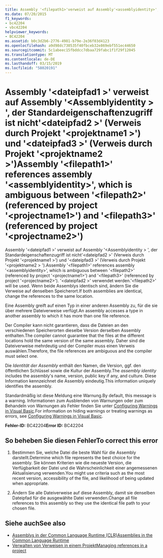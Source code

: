 ```yaml
---
title: Assembly '<filepath1>'verweist auf Assembly'<assemblyidentity>', das ist nicht eindeutig'<filepath2>' (Verweis durch Projekt '<projectname1>') und '<filepath3>' (Verweis durch Projekt'<projectname2>')
ms.date: 07/20/2015
f1_keywords:
- bc42204
- vbc42204
helpviewer_keywords:
- BC42204
ms.assetid: b0c3d2b6-2776-4981-b79e-2e36f03d4123
ms.openlocfilehash: a9d98dc730535f40fbceb32e869ebf551ec44650
ms.sourcegitcommit: 5c1abeec15fbddcc7dbaa729fabc1f1f29f12045
ms.translationtype: MT
ms.contentlocale: de-DE
ms.lasthandoff: 03/15/2019
ms.locfileid: "58020191"
---
```

# <a name="assembly-filepath1-references-assembly-assemblyidentity-which-is-ambiguous-between-filepath2-referenced-by-project-projectname1-and-filepath3-referenced-by-project-projectname2"></a><span data-ttu-id="4c3df-102">Assembly '\<dateipfad1 >' verweist auf Assembly '\<Assemblyidentity > ', der Standardeigenschaftenzugriff ist nicht'\<dateipfad2 >' (Verweis durch Projekt '\<projektname1 >') und '\<dateipfad3 >' (Verweis durch Projekt '\<projektname2 >')</span><span class="sxs-lookup"><span data-stu-id="4c3df-102">Assembly '\<filepath1>' references assembly '\<assemblyidentity>', which is ambiguous between '\<filepath2>' (referenced by project '\<projectname1>') and '\<filepath3>' (referenced by project '\<projectname2>')</span></span>
<span data-ttu-id="4c3df-103">Assembly '\<dateipfad1 >' verweist auf Assembly '\<Assemblyidentity > ', der Standardeigenschaftenzugriff ist nicht'\<dateipfad2 >' (Verweis durch Projekt '\<projektname1 >') und '\<dateipfad3 >' (Verweis durch Projekt '\<projektname2 > ').</span><span class="sxs-lookup"><span data-stu-id="4c3df-103">Assembly '\<filepath1>' references assembly '\<assemblyidentity>', which is ambiguous between '\<filepath2>' (referenced by project '\<projectname1>') and '\<filepath3>' (referenced by project '\<projectname2>').</span></span> <span data-ttu-id="4c3df-104">'\<dateipfad2 >' verwendet werden.</span><span class="sxs-lookup"><span data-stu-id="4c3df-104">'\<filepath2>' will be used.</span></span> <span data-ttu-id="4c3df-105">Wenn beide Assemblys identisch sind, ändern Sie die Verweise auf denselben Speicherort.</span><span class="sxs-lookup"><span data-stu-id="4c3df-105">If both assemblies are identical, change the references to the same location.</span></span>  
  
 <span data-ttu-id="4c3df-106">Eine Assembly greift auf einen Typ in einer anderen Assembly zu, für die sie über mehrere Dateiverweise verfügt.</span><span class="sxs-lookup"><span data-stu-id="4c3df-106">An assembly accesses a type in another assembly to which it has more than one file reference.</span></span>  
  
 <span data-ttu-id="4c3df-107">Der Compiler kann nicht garantieren, dass die Dateien an den verschiedenen Speicherorten dieselbe Version derselben Assembly enthalten.</span><span class="sxs-lookup"><span data-stu-id="4c3df-107">The compiler cannot guarantee that the files at the different locations hold the same version of the same assembly.</span></span> <span data-ttu-id="4c3df-108">Daher sind die Dateiverweise mehrdeutig und der Compiler muss einen Verweis auswählen.</span><span class="sxs-lookup"><span data-stu-id="4c3df-108">Therefore, the file references are ambiguous and the compiler must select one.</span></span>  
  
 <span data-ttu-id="4c3df-109">Die *Identität der Assembly* enthält den Namen, die Version, ggf. den öffentlichen Schlüssel sowie die Kultur der Assembly.</span><span class="sxs-lookup"><span data-stu-id="4c3df-109">The *assembly identity* includes the assembly's name, version, public key if any, and culture.</span></span> <span data-ttu-id="4c3df-110">Diese Information kennzeichnet die Assembly eindeutig.</span><span class="sxs-lookup"><span data-stu-id="4c3df-110">This information uniquely identifies the assembly.</span></span>  
  
 <span data-ttu-id="4c3df-111">Standardmäßig ist diese Meldung eine Warnung.</span><span class="sxs-lookup"><span data-stu-id="4c3df-111">By default, this message is a warning.</span></span> <span data-ttu-id="4c3df-112">Informationen zum Ausblenden von Warnungen oder zum Behandeln von Warnungen als Fehler finden Sie unter [Configuring Warnings in Visual Basic](/visualstudio/ide/configuring-warnings-in-visual-basic).</span><span class="sxs-lookup"><span data-stu-id="4c3df-112">For information on hiding warnings or treating warnings as errors, see [Configuring Warnings in Visual Basic](/visualstudio/ide/configuring-warnings-in-visual-basic).</span></span>  
  
 <span data-ttu-id="4c3df-113">**Fehler-ID:** BC42204</span><span class="sxs-lookup"><span data-stu-id="4c3df-113">**Error ID:** BC42204</span></span>  
  
## <a name="to-correct-this-error"></a><span data-ttu-id="4c3df-114">So beheben Sie diesen Fehler</span><span class="sxs-lookup"><span data-stu-id="4c3df-114">To correct this error</span></span>  
  
1.  <span data-ttu-id="4c3df-115">Bestimmen Sie, welche Datei die beste Wahl für die Assembly darstellt.</span><span class="sxs-lookup"><span data-stu-id="4c3df-115">Determine which file represents the best choice for the assembly.</span></span> <span data-ttu-id="4c3df-116">Sie können Kriterien wie die neueste Version, die Verfügbarkeit der Datei und die Wahrscheinlichkeit einer angemessenen Aktualisierung verwenden.</span><span class="sxs-lookup"><span data-stu-id="4c3df-116">You might use criteria such as the most recent version, accessibility of the file, and likelihood of being updated when appropriate.</span></span>  
  
2.  <span data-ttu-id="4c3df-117">Ändern Sie alle Dateiverweise auf diese Assembly, damit sie denselben Dateipfad für die ausgewählte Datei verwenden.</span><span class="sxs-lookup"><span data-stu-id="4c3df-117">Change all file references to this assembly so they use the identical file path to your chosen file.</span></span>  
  
## <a name="see-also"></a><span data-ttu-id="4c3df-118">Siehe auch</span><span class="sxs-lookup"><span data-stu-id="4c3df-118">See also</span></span>

- [<span data-ttu-id="4c3df-119">Assemblys in der Common Language Runtime (CLR)</span><span class="sxs-lookup"><span data-stu-id="4c3df-119">Assemblies in the Common Language Runtime</span></span>](../../framework/app-domains/assemblies-in-the-common-language-runtime.md)
- [<span data-ttu-id="4c3df-120">Verwalten von Verweisen in einem Projekt</span><span class="sxs-lookup"><span data-stu-id="4c3df-120">Managing references in a project</span></span>](/visualstudio/ide/managing-references-in-a-project)
